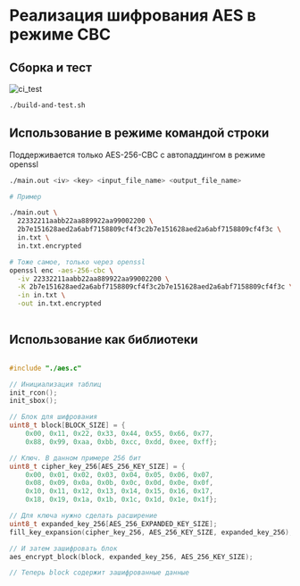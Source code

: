# Реализация шифрования AES в режиме CBC

## Сборка и тест

![ci_test](https://github.com/roginvs/test_crypto/workflows/ci_test/badge.svg)

```bash
./build-and-test.sh
```

## Использование в режиме командой строки

Поддерживается только AES-256-CBC с автопаддингом в режиме openssl

```bash
./main.out <iv> <key> <input_file_name> <output_file_name>

# Пример

./main.out \
  22332211aabb22aa889922aa99002200 \
  2b7e151628aed2a6abf7158809cf4f3c2b7e151628aed2a6abf7158809cf4f3c \
  in.txt \
  in.txt.encrypted

# Тоже самое, только через openssl
openssl enc -aes-256-cbc \
  -iv 22332211aabb22aa889922aa99002200 \
  -K 2b7e151628aed2a6abf7158809cf4f3c2b7e151628aed2a6abf7158809cf4f3c \
  -in in.txt \
  -out in.txt.encrypted
  
```

## Использование как библиотеки

```C

#include "./aes.c"

// Инициализация таблиц
init_rcon();
init_sbox();

// Блок для шифрования
uint8_t block[BLOCK_SIZE] = {
    0x00, 0x11, 0x22, 0x33, 0x44, 0x55, 0x66, 0x77,
    0x88, 0x99, 0xaa, 0xbb, 0xcc, 0xdd, 0xee, 0xff};

// Ключ. В данном примере 256 бит
uint8_t cipher_key_256[AES_256_KEY_SIZE] = {
    0x00, 0x01, 0x02, 0x03, 0x04, 0x05, 0x06, 0x07,
    0x08, 0x09, 0x0a, 0x0b, 0x0c, 0x0d, 0x0e, 0x0f,
    0x10, 0x11, 0x12, 0x13, 0x14, 0x15, 0x16, 0x17,
    0x18, 0x19, 0x1a, 0x1b, 0x1c, 0x1d, 0x1e, 0x1f};

// Для ключа нужно сделать расширение
uint8_t expanded_key_256[AES_256_EXPANDED_KEY_SIZE];
fill_key_expansion(cipher_key_256, AES_256_KEY_SIZE, expanded_key_256);

// И затем зашифровать блок
aes_encrypt_block(block, expanded_key_256, AES_256_KEY_SIZE);

// Теперь block содержит зашифрованные данные
```

